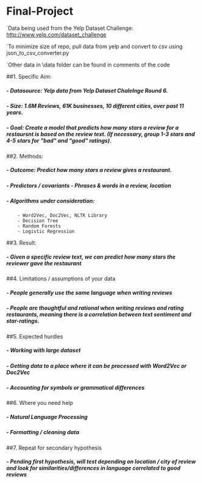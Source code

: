 # Final-Project
`Data being used from the Yelp Dataset Challenge: http://www.yelp.com/dataset_challenge

`To minimize size of repo, pull data from yelp and convert to csv using json_to_csv_converter.py

`Other data in \data folder can be found in comments of the code

##1. Specific Aim:
#####    - Datasource: Yelp data from Yelp Dataset Chalelnge Round 6.
#####    - Size: 1.6M Reviews, 61K businesses, 10 different cities, over past 11 years.
#####    - Goal: Create a model that predicts how many stars a review for a restaursnt is based on the review text. (If necessary, group 1-3 stars and 4-5 stars for "bad" and "good" ratings).
##2. Methods:
#####    - Outcome: Predict how many stars a review gives a restaurant.
#####    - Predictors / covariants - Phrases & words in a review, location
#####    - Algorithms under consideration:
        - Word2Vec, Doc2Vec, NLTK Library
        - Decision Tree
        - Random Forests
        - Logistic Regression
##3. Result:
#####    - Given a specific review text, we can predict how many stars the reviewer gave the restaurant
##4. Limitations / assumptions of your data
#####    - People generally use the same language when writing reviews
#####    - People are thoughtful and rational when writing reviews and rating restaurants, meaning there is a correlation between text sentiment and star-ratings.
##5. Expected hurdles
#####    - Working with large dataset
#####    - Getting data to a place where it can be processed with Word2Vec or Doc2Vec
#####    - Accounting for symbols or grammatical differences
##6. Where you need help
#####    - Natural Language Processing
#####    - Formatting / cleaning data
##7. Repeat for secondary hypothesis
#####    - Pending first hypothesis, will test depending on location / city of review and look for similarities/differences in language correlated to good reviews